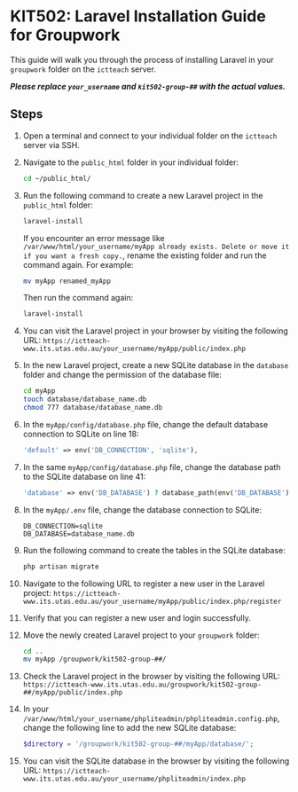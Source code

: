 # KIT502: Laravel Installation Guide for Groupwork

This guide will walk you through the process of installing Laravel in your `groupwork` folder on the `ictteach` server.

***Please replace `your_username` and `kit502-group-##` with the actual values.***

## Steps

1. Open a terminal and connect to your individual folder on the `ictteach` server via SSH.

2. Navigate to the `public_html` folder in your individual folder:
    ```bash
    cd ~/public_html/
    ```
3. Run the following command to create a new Laravel project in the `public_html` folder:
    ```bash
    laravel-install
    ```
    If you encounter an error message like `/var/www/html/your_username/myApp already exists. Delete or move it if you want a fresh copy.`, rename the existing folder and run the command again. For example:
    ```bash
    mv myApp renamed_myApp
    ```
    Then run the command again:
    ```bash
    laravel-install
    ```
4. You can visit the Laravel project in your browser by visiting the following URL: `https://ictteach-www.its.utas.edu.au/your_username/myApp/public/index.php`
5. In the new Laravel project, create a new SQLite database in the `database` folder and change the permission of the database file:

    ```bash
    cd myApp
    touch database/database_name.db
    chmod 777 database/database_name.db
    ```

6. In the `myApp/config/database.php` file, change the default database connection to SQLite on line 18:

    ```php
    'default' => env('DB_CONNECTION', 'sqlite'),
    ```

7. In the same `myApp/config/database.php` file, change the database path to the SQLite database on line 41:

    ```php
    'database' => env('DB_DATABASE') ? database_path(env('DB_DATABASE')) : null,
    ```

8. In the `myApp/.env` file, change the database connection to SQLite:

    ```env
    DB_CONNECTION=sqlite
    DB_DATABASE=database_name.db
    ```

9. Run the following command to create the tables in the SQLite database:

    ```bash
    php artisan migrate
    ```

10. Navigate to the following URL to register a new user in the Laravel project: `https://ictteach-www.its.utas.edu.au/your_username/myApp/public/index.php/register`

11. Verify that you can register a new user and login successfully.

12. Move the newly created Laravel project to your `groupwork` folder:

    ```bash
    cd ..
    mv myApp /groupwork/kit502-group-##/
    ```

13. Check the Laravel project in the browser by visiting the following URL: `https://ictteach-www.its.utas.edu.au/groupwork/kit502-group-##/myApp/public/index.php`

14. In your `/var/www/html/your_username/phpliteadmin/phpliteadmin.config.php`, change the following line to add the new SQLite database:

    ```php
    $directory = '/groupwork/kit502-group-##/myApp/database/';
    ```

15. You can visit the SQLite database in the browser by visiting the following URL: `https://ictteach-www.its.utas.edu.au/your_username/phpliteadmin/index.php`
